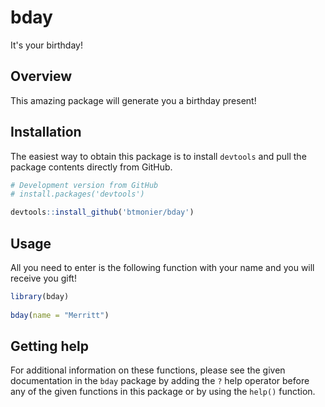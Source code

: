 bday
====
It's your birthday!

Overview
--------
This amazing package will generate you a birthday present! 

Installation
------------
The easiest way to obtain this package is to install `devtools` and pull the package contents directly from GitHub.

``` r
# Development version from GitHub
# install.packages('devtools')

devtools::install_github('btmonier/bday')
```

Usage
-----
All you need to enter is the following function with your name and you will receive you gift!
 
```r
library(bday)
 
bday(name = "Merritt")
```
 
Getting help
------------
For additional information on these functions, please see the given documentation in the `bday` package by adding the `?` help operator before any of the given functions in this package or by using the `help()` function.